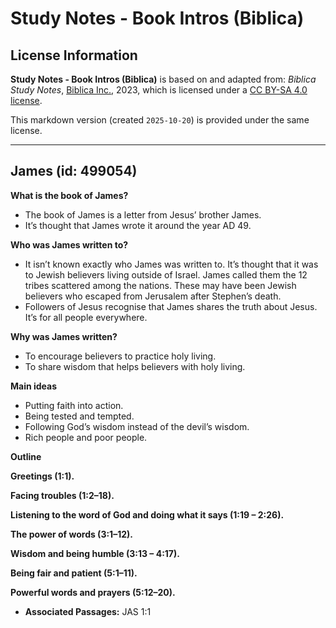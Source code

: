 # Study Notes - Book Intros (Biblica)

## License Information

**Study Notes - Book Intros (Biblica)** is based on and adapted from: _Biblica Study Notes_, [Biblica Inc.](https://www.biblica.com/), 2023, which is licensed under a [CC BY-SA 4.0 license](https://creativecommons.org/licenses/by-sa/4.0/legalcode.en).

This markdown version (created `2025-10-20`) is provided under the same license.



--------------------------------

## James (id: 499054)

**What is the book of James?**

* The book of James is a letter from Jesus’ brother James.
* It’s thought that James wrote it around the year AD 49\.

**Who was James written to?**

* It isn’t known exactly who James was written to. It’s thought that it was to Jewish believers living outside of Israel. James called them the 12 tribes scattered among the nations. These may have been Jewish believers who escaped from Jerusalem after Stephen’s death.
* Followers of Jesus recognise that James shares the truth about Jesus. It’s for all people everywhere.

**Why was James written?**

* To encourage believers to practice holy living.
* To share wisdom that helps believers with holy living.

**Main ideas**

* Putting faith into action.
* Being tested and tempted.
* Following God’s wisdom instead of the devil’s wisdom.
* Rich people and poor people.

**Outline**

**Greetings (1:1\).**

**Facing troubles (1:2–18\).**

**Listening to the word of God and doing what it says (1:19 – 2:26\).**

**The power of words (3:1–12\).**

**Wisdom and being humble (3:13 – 4:17\).**

**Being fair and patient (5:1–11\).**

**Powerful words and prayers (5:12–20\).**

* **Associated Passages:** JAS 1:1

